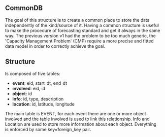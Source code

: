 CommonDB
-----------
The goal of this structure is to create a common place to store the data independently of the kind/source of it.
Having a common structure is useful to make the procedure of forecasting standard and get it always in the same way.
The previous version v1 had the problem to be too much generic, the 'Capacity Management Problem' (CMP) require a
more precise and fitted data model in order to correctly achieve the goal.

Structure
----------
Is composed of five tables:
* **event**: eid, start_dt, end_dt
* **involved**: eid, id
* **object**: id
* **info**: id, type, description
* **location**: id, latitude, longitude

The main table is EVENT, for each event there are one or more object involved and the table involved is used to link this relationship.
Info and Location are used to store more information about each object. Everything is enforced by some key=foreign_key pair.